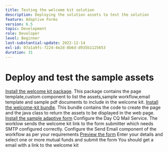 ```yaml
---
title: Testing the welcome kit solution
description: Deploying the solution assets to test the solution
feature: Adaptive Forms
version: 6.5
topic: Development
role: Developer
level: Beginner
last-substantial-update: 2022-12-14
exl-id: 07a1a9fc-7224-4e2d-8b6d-d935b1125653
duration: 31
---
```

# Deploy and test the sample assets

[Install the welcome kit package](assets/welcomekit.zip). This package contains the page template,custom component to list the assets,sample workflow,email template and sample pdf documents to include in the welcome kit.
[Install the welcome-kit bundle](assets/welcomekit.core-1.0.0-SNAPSHOT.jar). This bundle contains the code to create the page and the java class to return the assets to be displayed in the web page.
[Install the sample adaptive form](assets/account-openeing-form.zip)
Configure the Day CQ Mail Service. The worklow sends the welcome kit link to the form submitter which needs SMTP configured correctly.
Configure the Send Email component of the workflow as per your requirements
[Preview the form](http://localhost:4502/content/dam/formsanddocuments/co-operators/accountopeningform/jcr:content?wcmmode=disabled)
Enter your details and select one or more mutual funds and submit the form
You should get a email with a link to the welcome kit
